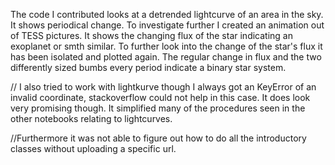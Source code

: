 
The code I contributed looks at a detrended lightcurve of an area in the sky. It shows periodical change. To investigate further I created an animation out of TESS pictures. It shows the changing flux of the star indicating an exoplanet or smth similar. To further look into the change of the star's flux it has been isolated and plotted again. The regular change in flux and the two differently sized bumbs every period indicate a binary star system.


// I also tried to work with lightkurve though I always got an KeyError of an invalid coordinate, stackoverflow could not help in this case. It does look very promising though. It simplified many of the procedures seen in the other notebooks relating to lightcurves.


//Furthermore it was not able to figure out how to do all the introductory classes without uploading a specific url.
